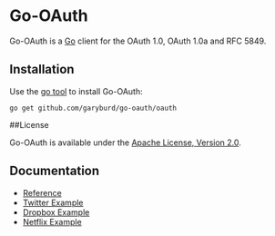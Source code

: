 # Go-OAuth

Go-OAuth is a [Go](http://golang.org/) client for the OAuth 1.0, OAuth 1.0a and RFC 5849.

## Installation

Use the [go tool](http://weekly.golang.org/cmd/go/) to install Go-OAuth:

    go get github.com/garyburd/go-oauth/oauth

##License

Go-OAuth is available under the [Apache License, Version 2.0](http://www.apache.org/licenses/LICENSE-2.0.html).

## Documentation
    
- [Reference](http://godoc.org/github.com/garyburd/go-oauth/oauth)
- [Twitter Example](http://github.com/garyburd/go-oauth/tree/master/examples/twitter)
- [Dropbox Example](http://github.com/garyburd/go-oauth/tree/master/examples/dropbox)
- [Netflix Example](http://github.com/garyburd/go-oauth/tree/master/examples/netflix)
